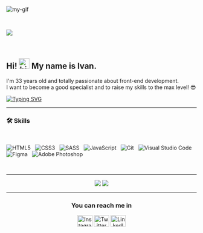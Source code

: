 ![my-gif](https://user-images.githubusercontent.com/75698396/156643281-5ee3643e-b6ad-4d99-9ff7-167bda17e63c.gif)



</br>

![](https://komarev.com/ghpvc/?username=guryanov-junior)

</br>

 ## Hi! <img src="https://user-images.githubusercontent.com/35889385/153716705-36d14191-5f42-460a-b063-241d0e837c17.gif" width="28px" alt="hi"/> My name is Ivan.
 I'm 33 years old and totally passionate about front-end development.  
  I want to become a good specialist and to raise my skills to the max level!
 😎
    
      
  [![Typing SVG](https://readme-typing-svg.herokuapp.com?color=%2336BCF7&lines=I’m+currently+learning+React)](https://git.io/typing-svg)    
 
 
 ---
 

   
   
### 🛠 Skills ###
</br>

![HTML5](https://img.shields.io/badge/html5-%23E34F26.svg?style=for-the-badge&logo=html5&logoColor=white)&nbsp;&nbsp;
![CSS3](https://img.shields.io/badge/css3-%231572B6.svg?style=for-the-badge&logo=css3&logoColor=white)&nbsp;&nbsp;
![SASS](https://img.shields.io/badge/SASS-hotpink.svg?style=for-the-badge&logo=SASS&logoColor=white)&nbsp;&nbsp;
![JavaScript](https://img.shields.io/badge/javascript-%23323330.svg?style=for-the-badge&logo=javascript&logoColor=%23F7DF1E)&nbsp;&nbsp;
![Git](https://img.shields.io/badge/git-%23F05033.svg?style=for-the-badge&logo=git&logoColor=white)&nbsp;&nbsp;
![Visual Studio Code](https://img.shields.io/badge/Visual%20Studio%20Code-0078d7.svg?style=for-the-badge&logo=visual-studio-code&logoColor=white)&nbsp;&nbsp;
![Figma](https://img.shields.io/badge/figma-%23F24E1E.svg?style=for-the-badge&logo=figma&logoColor=white)&nbsp;&nbsp;
![Adobe Photoshop](https://img.shields.io/badge/adobe%20photoshop-%2331A8FF.svg?style=for-the-badge&logo=adobe%20photoshop&logoColor=white)&nbsp;&nbsp;

</br>  

---

<p align="center">
 
 <img src="https://github-readme-stats.vercel.app/api/top-langs/?username=guryanov-junior&show_icons=true&theme=radical&layout=compact&card_width=445" />  
 
 
<img src="https://github-readme-stats.vercel.app/api?username=guryanov-junior&hide=contribs,prs&show_icons=true&theme=radical" />
 
</p>

---

<h3 align="center">You can reach me in</h3>
<p align="center">
<a href="https://instagram.com/gurjanov_junior" target="blank">
<img align="center" src="https://raw.githubusercontent.com/rahuldkjain/github-profile-readme-generator/master/src/images/icons/Social/instagram.svg" alt="Instagram" height="30" width="40" /></a>
<a href="https://twitter.com/nukaktaktoblia" target="blank">
<img align="center" src="https://raw.githubusercontent.com/rahuldkjain/github-profile-readme-generator/master/src/images/icons/Social/twitter.svg" alt="Twitter" height="30" width="40" /></a>
<a href="https://www.linkedin.com/in/ваня-гурьянов-59725421b" target="blank">
<img align="center" src= "https://raw.githubusercontent.com/rahuldkjain/github-profile-readme-generator/master/src/images/icons/Social/linked-in-alt.svg" alt="LinkedIn" height="30" width="40" /></a></p>


